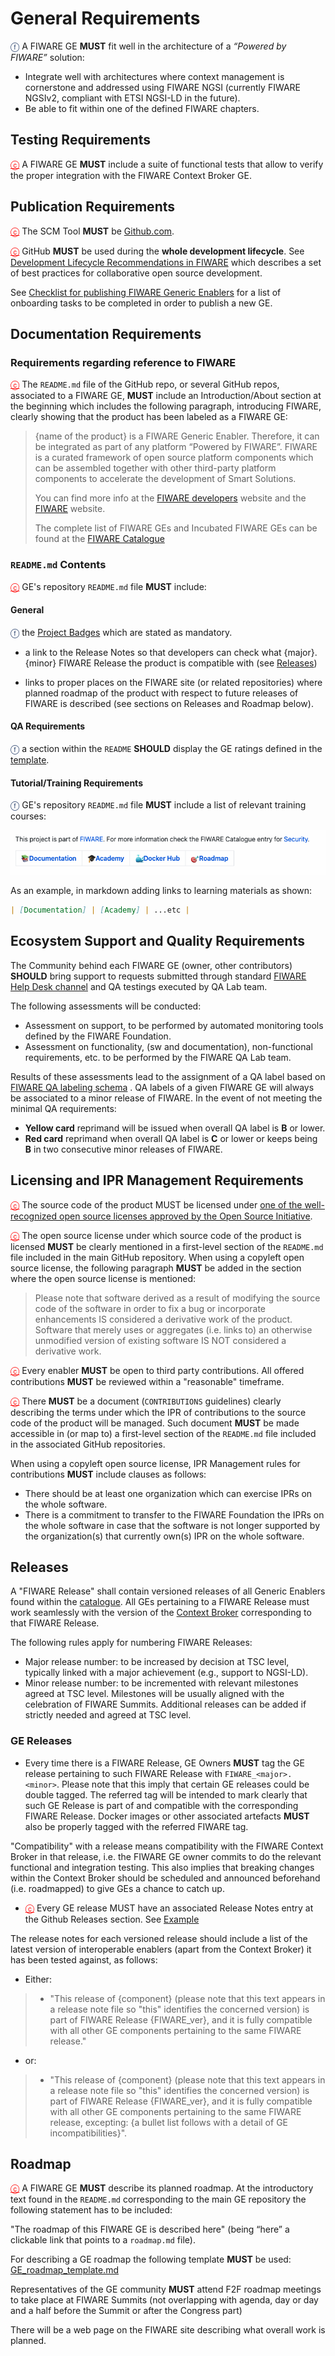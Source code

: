 # General Requirements

<span style="color:#233c68;">&#x24D5;</span> A FIWARE GE **MUST** fit well in the architecture of a _“Powered by FIWARE”_
solution:

-   Integrate well with architectures where context management is cornerstone
    and addressed using FIWARE NGSI (currently FIWARE NGSIv2, compliant with
    ETSI NGSI-LD in the future).
-   Be able to fit within one of the defined FIWARE chapters.


## Testing Requirements

<a style="color:red!important" href="https://bestpractices.coreinfrastructure.org/en/projects/1#test">&#x24D2;</a> A FIWARE GE **MUST** include a suite of functional tests that allow to verify
the proper integration with the FIWARE Context Broker GE.

## Publication Requirements

<a style="color:red!important" href="https://bestpractices.coreinfrastructure.org/en/projects/1#repo_public">&#x24D2;</a> The SCM Tool **MUST** be [Github.com](https://github.com).

<a style="color:red!important" href="https://bestpractices.coreinfrastructure.org/en/projects/1#repo_interim">&#x24D2;</a>  GitHub **MUST** be used during the **whole development lifecycle**. See
    [Development Lifecycle Recommendations in FIWARE](lifecycle.md)
    which describes a set of best practices for collaborative open source
    development.

See [Checklist for publishing FIWARE Generic Enablers](GE_Checklist.md) for
    a list of onboarding tasks to be completed in order to publish a new GE.

## Documentation Requirements

### Requirements regarding reference to FIWARE

<a style="color:red!important" href="https://bestpractices.coreinfrastructure.org/en/projects/1#documentation_basics">&#x24D2;</a> The `README.md` file of the GitHub repo, or several GitHub repos, associated to
a FIWARE GE, **MUST** include an Introduction/About section at the beginning
which includes the following paragraph, introducing FIWARE, clearly showing that the product has been labeled as a FIWARE GE:

> {name of the product} is a FIWARE Generic Enabler. Therefore, it can be
> integrated as part of any platform “Powered by FIWARE”. FIWARE is a curated
> framework of open source platform components which can be assembled together
> with other third-party platform components to accelerate the development of
> Smart Solutions.
>
> You can find more info at the
> [FIWARE developers](https://developers.fiware.org) website and the
> [FIWARE](https://fiware.org) website.
>
> The complete list of FIWARE GEs and Incubated FIWARE GEs can be found at the
> [FIWARE Catalogue](https://catalogue.fiware.org)

### `README.md` Contents

<a style="color:red!important" href="https://bestpractices.coreinfrastructure.org/en/projects/1#description_good">&#x24D2;</a> GE's repository `README.md` file **MUST** include:

#### General

<span style="color:#233c68;">&#x24D5;</span> the [Project Badges](project_badges.md) which are stated as mandatory.

-   a link to the Release Notes so that developers can check what
    {major}.{minor} FIWARE Release the product is compatible with (see
    [Releases](#releases))

-   links to proper places on the FIWARE site (or related repositories) where
    planned roadmap of the product with respect to future releases of FIWARE is
    described (see sections on Releases and Roadmap below).

#### QA Requirements

<span style="color:#233c68;">&#x24D5;</span>  a section within the `README`  **SHOULD**  display the GE ratings defined in the [template](GE_roadmap_template.md).

#### Tutorial/Training Requirements

<span style="color:#233c68;">&#x24D5;</span>  GE's repository `README.md` file **MUST** include a list of relevant training
courses:

![](img/linkbox.png)

As an example, in markdown adding links to learning materials as shown:

```markdown
| [Documentation] | [Academy] | ...etc |
```

## Ecosystem Support and Quality Requirements

The Community behind each FIWARE GE (owner, other contributors) **SHOULD** bring
support to requests submitted through standard
[FIWARE Help Desk channel](mailto:fiware-help@lists.fiware.org) and QA testings
executed by QA Lab team.

The following assessments will be conducted:

-   Assessment on support, to be performed by automated monitoring tools defined
    by the FIWARE Foundation.
-   Assessment on functionality, (sw and documentation), non-functional
    requirements, etc. to be performed by the FIWARE QA Lab team.

Results of these assessments lead to the assignment of a QA label based on
[FIWARE QA labeling schema](https://www.fiware.org/wp-content/uploads/2016/10/QA_public_document.pdf)
. QA labels of a given FIWARE GE will always be associated to a minor release of
FIWARE. In the event of not meeting the minimal QA requirements:

-   **Yellow card** reprimand will be issued when overall QA label is **B** or
    lower.
-   **Red card** reprimand when overall QA label is **C** or lower or keeps
    being **B** in two consecutive minor releases of FIWARE.

## Licensing and IPR Management Requirements

<a style="color:red!important" href="https://bestpractices.coreinfrastructure.org/en/projects/1#floss_license">&#x24D2;</a> The source code of the product MUST be licensed under
[one of the well-recognized open source licenses approved by the Open Source Initiative](https://opensource.org/licenses/alphabetical).


<a style="color:red!important" href="https://bestpractices.coreinfrastructure.org/en/projects/1#license_location">&#x24D2;</a> The open source license under which source code of the product is licensed
**MUST** be clearly mentioned in a first-level section of the `README.md` file
included in the main GitHub repository. When using a copyleft open source
license, the following paragraph **MUST** be added in the section where the open
source license is mentioned:

> Please note that software derived as a result of modifying the source code of
> the <name-of-product> software in order to fix a bug or incorporate
> enhancements IS considered a derivative work of the product. Software that
> merely uses or aggregates (i.e. links to) an otherwise unmodified version of
> existing software IS NOT considered a derivative work.

<a style="color:red!important" href="https://bestpractices.coreinfrastructure.org/en/projects/1#enhancement_responses">&#x24D2;</a> Every enabler **MUST** be open to third party contributions. All offered
contributions **MUST** be reviewed within a "reasonable" timeframe.

<a style="color:red!important" href="https://bestpractices.coreinfrastructure.org/en/projects/1#dco">&#x24D2;</a> There **MUST** be a document (`CONTRIBUTIONS` guidelines) clearly describing the
terms under which the IPR of contributions to the source code of the product
will be managed. Such document **MUST** be made accessible in (or map to) a
first-level section of the `README.md` file included in the associated GitHub
repositories.

When using a copyleft open source license, IPR Management rules for
contributions **MUST** include clauses as follows:

-   There should be at least one organization which can exercise IPRs on the
    whole software.
-   There is a commitment to transfer to the FIWARE Foundation the IPRs on the
    whole software in case that the software is not longer supported by the
    organization(s) that currently own(s) IPR on the whole software.

## Releases

A "FIWARE Release" shall contain versioned releases of all Generic Enablers
found within the [catalogue](https://www.fiware.org/developers/catalogue/). All
GEs pertaining to a FIWARE Release must work seamlessly with the version of the
[Context Broker](https://github.com/telefonicaid/fiware-orion) corresponding to
that FIWARE Release.

The following rules apply for numbering FIWARE Releases:

-   Major release number: to be increased by decision at TSC level, typically
    linked with a major achievement (e.g., support to NGSI-LD).
-   Minor release number: to be incremented with relevant milestones agreed at
    TSC level. Milestones will be usually aligned with the celebration of FIWARE
    Summits. Additional releases can be added if strictly needed and agreed at
    TSC level.

### GE Releases

-   Every time there is a FIWARE Release, GE Owners **MUST** tag the GE release
    pertaining to such FIWARE Release with `FIWARE_<major>.<minor>`. Please note
    that this imply that certain GE releases could be double tagged. The
    referred tag will be intended to mark clearly that such GE Release is part
    of and compatible with the corresponding FIWARE Release. Docker images or
    other associated artefacts **MUST** also be properly tagged with the
    referred FIWARE tag.

"Compatibility" with a release means compatibility with the FIWARE Context
Broker in that release, i.e. the FIWARE GE owner commits to do the relevant
functional and integration testing. This also implies that breaking changes
within the Context Broker should be scheduled and announced beforehand (i.e.
roadmapped) to give GEs a chance to catch up.

-   <a style="color:red!important" href="https://bestpractices.coreinfrastructure.org/en/projects/1#release_notes">&#x24D2;</a>  Every GE release MUST have an associated Release Notes entry at the Github
    Releases section. See
    [Example](https://github.com/telefonicaid/fiware-orion/releases)

The release notes for each versioned release should include a list of the latest
version of interoperable enablers (apart from the Context Broker) it has been
tested against, as follows:

-   Either:

> -   "This release of {component} (please note that this text appears in a
>     release note file so "this" identifies the concerned version) is part of
>     FIWARE Release {FIWARE_ver}, and it is fully compatible with all other GE
>     components pertaining to the same FIWARE release."

-   or:

> -   "This release of {component} (please note that this text appears in a
>     release note file so "this" identifies the concerned version) is part of
>     FIWARE Release {FIWARE_ver}, and it is fully compatible with all other GE
>     components pertaining to the same FIWARE release, excepting: {a bullet
>     list follows with a detail of GE incompatibilities}".

## Roadmap

<a style="color:red!important" href="https://bestpractices.coreinfrastructure.org/en/projects/1#documentation_roadmap">&#x24D2;</a>  A FIWARE GE **MUST** describe its planned roadmap. At the introductory text
found in the `README.md` corresponding to the main GE repository the following
statement has to be included:

"The roadmap of this FIWARE GE is described here" (being “here” a clickable link
that points to a `roadmap.md` file).

For describing a GE roadmap the following template **MUST** be used:
[GE_roadmap_template.md](GE_roadmap_template.md)

Representatives of the GE community **MUST** attend F2F roadmap meetings to take
place at FIWARE Summits (not overlapping with agenda, day or day and a half
before the Summit or after the Congress part)

There will be a web page on the FIWARE site describing what overall work is
planned.
